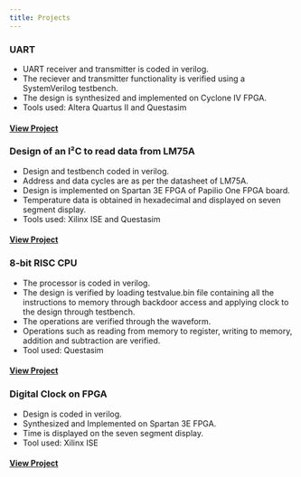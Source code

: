 ```yaml
---
title: Projects
---
```


### UART
* UART receiver and transmitter is coded in verilog.
* The reciever and transmitter functionality is verified using a SystemVerilog testbench.
* The design is synthesized and implemented on Cyclone IV FPGA.
* Tools used: Altera Quartus II and Questasim                             
#### [View Project](/serialfpga.html)

### Design of an I²C to read data from LM75A
* Design and testbench coded in verilog.
* Address and data cycles are as per the datasheet of LM75A.
* Design is implemented on Spartan 3E FPGA of Papilio One FPGA board.                                  
* Temperature data is obtained in hexadecimal and displayed on seven segment display.
* Tools used: Xilinx ISE and Questasim
#### [View Project](/i2cread.html)

### 8-bit RISC CPU
* The processor is coded in verilog.
* The design is verified by loading testvalue.bin file containing  all the instructions to memory through backdoor access and applying clock to the design through testbench.
* The operations are verified through the waveform.
* Operations such as reading from memory to register, writing to memory, addition and subtraction are verified. 
* Tool used: Questasim
#### [View Project](/prorisc.html)

### Digital Clock on FPGA
* Design is coded in verilog.
* Synthesized and Implemented on Spartan 3E FPGA.
* Time is displayed on the seven segment display.
* Tool used: Xilinx ISE
#### [View Project](/digitalclock.html) 

